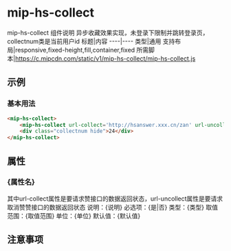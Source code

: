 # mip-hs-collect

mip-hs-collect 组件说明
异步收藏效果实现，未登录下限制并跳转登录页，collectnum类是当前用户id
标题|内容
----|----
类型|通用
支持布局|responsive,fixed-height,fill,container,fixed
所需脚本|https://c.mipcdn.com/static/v1/mip-hs-collect/mip-hs-collect.js

## 示例

### 基本用法
```html
<mip-hs-collect>
    <mip-hs-collect url-collect='http://hsanswer.xxx.cn/zan' url-uncollect='http://hsanswer.xxx.cn/unzan' class="collect">收藏</mip-hs-collect>
	<div class="collectnum hide">24</div>
</mip-hs-collect>
```

## 属性

### {属性名}
其中url-collect属性是要请求赞接口的数据返回状态，url-uncollect属性是要请求取消赞赞接口的数据返回状态
说明：{说明}
必选项：{是|否}
类型：{类型}
取值范围：{取值范围}
单位：{单位}
默认值：{默认值}

## 注意事项

